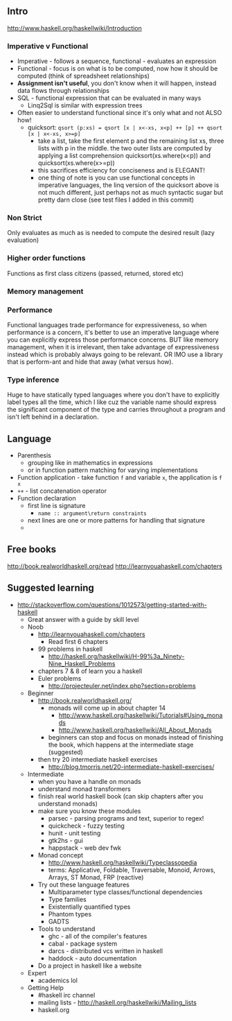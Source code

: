 ## Intro

http://www.haskell.org/haskellwiki/Introduction

### Imperative v Functional
- Imperative - follows a sequence, functional - evaluates an expression
- Functional - focus is on what is to be computed, now how it should be computed (think of spreadsheet relationships)
- **Assignment isn't useful**, you don't know when it will happen, instead data flows through relationships
- SQL - functional expression that can be evaluated in many ways
	- Linq2Sql is similar with expression trees
- Often easier to understand functional since it's only what and not ALSO how!
	- quicksort: `qsort (p:xs) = qsort [x | x<-xs, x<p] ++ [p] ++ qsort [x | x<-xs, x>=p]`
		- take a list, take the first element p and the remaining list xs, three lists with p in the middle. the two outer lists are computed by applying a list comprehension quicksort(xs.where(x<p)) and quicksort(xs.where(x>=p))
		- this sacrifices efficiency for conciseness and is ELEGANT!
		- one thing of note is you can use functional concepts in imperative languages, the linq version of the quicksort above is not much different, just perhaps not as much syntactic sugar but pretty darn close (see test files I added in this commit)

### Non Strict

Only evaluates as much as is needed to compute the desired result (lazy evaluation)

### Higher order functions

Functions as first class citizens (passed, returned, stored etc)

### Memory management

### Performance

Functional languages trade performance for expressiveness, so when performance is a concern, it's better to use an imperative language where you can explicitly express those performance concerns.  BUT like memory management, when it is irrelevant, then take advantage of expressiveness instead which is probably always going to be relevant. OR IMO use a library that is perform-ant and hide that away (what versus how).

### Type inference

Huge to have statically typed languages where you don't have to explicitly label types all the time, which I like cuz the variable name should express the significant component of the type and carries throughout a program and isn't left behind in a declaration.

## Language

- Parenthesis 
	- grouping like in mathematics in expressions
	- or in function pattern matching for varying implementations
- Function application - take function `f` and variable `x`, the application is `f x`
- `++` - list concatenation operator
- Function declaration
	- first line is signature
		- `name :: argument\return constraints`
	- next lines are one or more patterns for handling that signature
	- 

## Free books

http://book.realworldhaskell.org/read
http://learnyouahaskell.com/chapters

## Suggested learning

- http://stackoverflow.com/questions/1012573/getting-started-with-haskell
	- Great answer with a guide by skill level
	- Noob	
		- http://learnyouahaskell.com/chapters
			- Read first 6 chapters
		- 99 problems in haskell
			- http://haskell.org/haskellwiki/H-99%3a_Ninety-Nine_Haskell_Problems
		- chapters 7 & 8 of learn you a haskell
		- Euler problems
			- http://projecteuler.net/index.php?section=problems
	- Beginner
		- http://book.realworldhaskell.org/
			- monads will come up in about chapter 14
				- http://www.haskell.org/haskellwiki/Tutorials#Using_monads
				- http://www.haskell.org/haskellwiki/All_About_Monads
			- beginners can stop and focus on monads instead of finishing the book, which happens at the intermediate stage (suggested)
		- then try 20 intermediate haskell exercises
			- http://blog.tmorris.net/20-intermediate-haskell-exercises/
	- Intermediate
		- when you have a handle on monads
		- understand monad transformers
		- finish real world haskell book (can skip chapters after you understand monads)
		- make sure you know these modules
			- parsec - parsing programs and text, superior to regex!
			- quickcheck - fuzzy testing
			- hunit - unit testing
			- gtk2hs - gui
			- happstack - web dev fwk
		- Monad concept
			- http://www.haskell.org/haskellwiki/Typeclassopedia
			- terms: Applicative, Foldable, Traversable, Monoid, Arrows, Arrays, ST Monad, FRP (reactive)
		- Try out these language features
			- Multiparameter type classes/functional dependencies
			- Type families
			- Existentially quantified types
			- Phantom types
			- GADTS
		- Tools to understand
			- ghc - all of the compiler's features
			- cabal - package system
			- darcs - distributed vcs written in haskell
			- haddock - auto documentation
		- Do a project in haskell like a website
	- Expert
		- academics lol
	- Getting Help
		- #haskell irc channel
		- mailing lists - http://haskell.org/haskellwiki/Mailing_lists
		- haskell.org